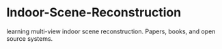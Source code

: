 # Indoor-Scene-Reconstruction
learning multi-view indoor scene reconstruction. Papers, books, and open source systems.
